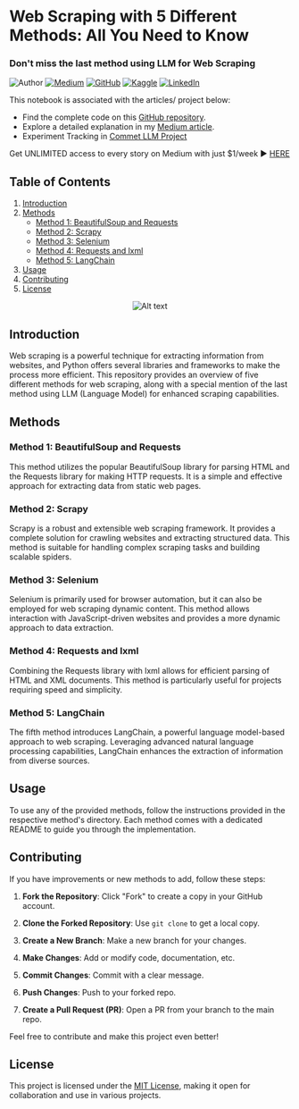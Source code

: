 # Web Scraping with 5 Different Methods: All You Need to Know
### Don't miss the last method using LLM for Web Scraping

![Author](https://img.shields.io/badge/Author-Nhi%20Yen-brightgreen)
[![Medium](https://img.shields.io/badge/Medium-Follow%20Me-blue)](https://medium.com/@yennhi95zz/subscribe)
[![GitHub](https://img.shields.io/badge/GitHub-Follow%20Me-lightgrey)](https://github.com/yennhi95zz)
[![Kaggle](https://img.shields.io/badge/Kaggle-Follow%20Me-orange)](https://www.kaggle.com/nhiyen/code)
[![LinkedIn](https://img.shields.io/badge/LinkedIn-Connect%20with%20Me-informational)](https://www.linkedin.com/in/yennhi95zz/)


This notebook is associated with the articles/ project below:
- Find the complete code on this [GitHub repository](https://github.com/yennhi95zz/langchain-web-scraping).
- Explore a detailed explanation in my [Medium article](https://medium.com/@yennhi95zz/everything-about-how-to-web-scrape-using-5-different-methods-403a59fceea0).
- Experiment Tracking in [Commet LLM Project](https://www.comet.com/yennhi95zz/langchain-web-scraping/prompts)

Get UNLIMITED access to every story on Medium with just $1/week ▶ [HERE](https://medium.com/@yennhi95zz/membership)

## Table of Contents

1. [Introduction](#introduction)
2. [Methods](#methods)
    - [Method 1: BeautifulSoup and Requests](#method-1-beautifulsoup-and-requests)
    - [Method 2: Scrapy](#method-2-scrapy)
    - [Method 3: Selenium](#method-3-selenium)
    - [Method 4: Requests and lxml](#method-4-requests-and-lxml)
    - [Method 5: LangChain](#method-5-langchain)
3. [Usage](#usage)
4. [Contributing](#contributing)
5. [License](#license)

<p align="center">
  <img src="LLM-Web Scraping logo.png" alt="Alt text">
</p>

## Introduction

Web scraping is a powerful technique for extracting information from websites, and Python offers several libraries and frameworks to make the process more efficient. This repository provides an overview of five different methods for web scraping, along with a special mention of the last method using LLM (Language Model) for enhanced scraping capabilities.

## Methods

### Method 1: BeautifulSoup and Requests

This method utilizes the popular BeautifulSoup library for parsing HTML and the Requests library for making HTTP requests. It is a simple and effective approach for extracting data from static web pages.

### Method 2: Scrapy

Scrapy is a robust and extensible web scraping framework. It provides a complete solution for crawling websites and extracting structured data. This method is suitable for handling complex scraping tasks and building scalable spiders.

### Method 3: Selenium

Selenium is primarily used for browser automation, but it can also be employed for web scraping dynamic content. This method allows interaction with JavaScript-driven websites and provides a more dynamic approach to data extraction.

### Method 4: Requests and lxml

Combining the Requests library with lxml allows for efficient parsing of HTML and XML documents. This method is particularly useful for projects requiring speed and simplicity.

### Method 5: LangChain

The fifth method introduces LangChain, a powerful language model-based approach to web scraping. Leveraging advanced natural language processing capabilities, LangChain enhances the extraction of information from diverse sources.

## Usage

To use any of the provided methods, follow the instructions provided in the respective method's directory. Each method comes with a dedicated README to guide you through the implementation.

## Contributing

If you have improvements or new methods to add, follow these steps:

1. **Fork the Repository**: Click "Fork" to create a copy in your GitHub account.

2. **Clone the Forked Repository**: Use `git clone` to get a local copy.

3. **Create a New Branch**: Make a new branch for your changes.

4. **Make Changes**: Add or modify code, documentation, etc.

5. **Commit Changes**: Commit with a clear message.

6. **Push Changes**: Push to your forked repo.

7. **Create a Pull Request (PR)**: Open a PR from your branch to the main repo.

Feel free to contribute and make this project even better! 


## License

This project is licensed under the [MIT License](https://github.com/git/git-scm.com/blob/main/MIT-LICENSE.txt), making it open for collaboration and use in various projects.